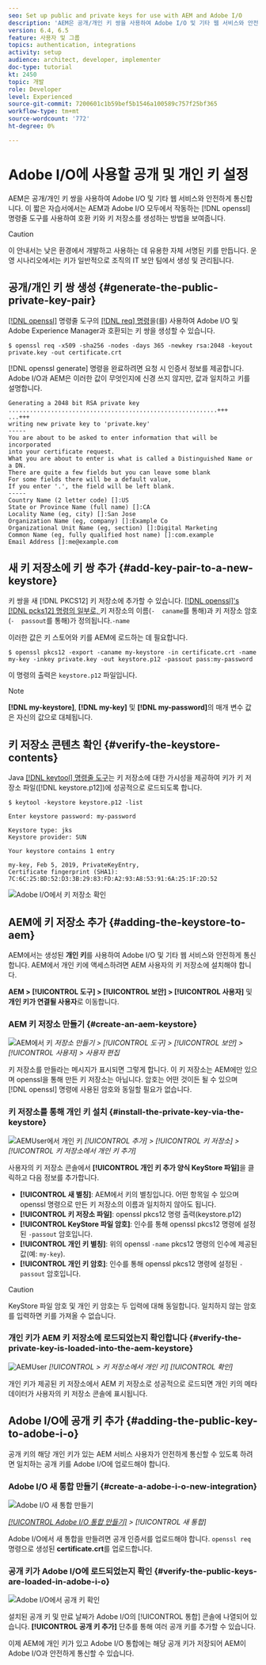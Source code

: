 ```yaml
---
seo: Set up public and private keys for use with AEM and Adobe I/O
description: 'AEM은 공개/개인 키 쌍을 사용하여 Adobe I/O 및 기타 웹 서비스와 안전하게 통신합니다. 이 짧은 자습서에서는 AEM 및 Adobe I/O 모두에서 작동하는 openssl 명령줄 도구를 사용하여 호환 키와 키 저장소를 생성하는 방법을 보여줍니다. '
version: 6.4, 6.5
feature: 사용자 및 그룹
topics: authentication, integrations
activity: setup
audience: architect, developer, implementer
doc-type: tutorial
kt: 2450
topic: 개발
role: Developer
level: Experienced
source-git-commit: 7200601c1b59bef5b1546a100589c757f25bf365
workflow-type: tm+mt
source-wordcount: '772'
ht-degree: 0%

---
```



# Adobe I/O에 사용할 공개 및 개인 키 설정

AEM은 공개/개인 키 쌍을 사용하여 Adobe I/O 및 기타 웹 서비스와 안전하게 통신합니다. 이 짧은 자습서에서는 AEM과 Adobe I/O 모두에서 작동하는 [!DNL openssl] 명령줄 도구를 사용하여 호환 키와 키 저장소를 생성하는 방법을 보여줍니다.

>[!CAUTION]
>
>이 안내서는 낮은 환경에서 개발하고 사용하는 데 유용한 자체 서명된 키를 만듭니다. 운영 시나리오에서는 키가 일반적으로 조직의 IT 보안 팀에서 생성 및 관리됩니다.

## 공개/개인 키 쌍 생성 {#generate-the-public-private-key-pair}

[[!DNL openssl]](https://www.openssl.org/docs/man1.0.2/man1/openssl.html) 명령줄 도구의 [[!DNL req] 명령](https://www.openssl.org/docs/man1.0.2/man1/req.html)을(를) 사용하여 Adobe I/O 및 Adobe Experience Manager과 호환되는 키 쌍을 생성할 수 있습니다.

```shell
$ openssl req -x509 -sha256 -nodes -days 365 -newkey rsa:2048 -keyout private.key -out certificate.crt
```

[!DNL openssl generate] 명령을 완료하려면 요청 시 인증서 정보를 제공합니다. Adobe I/O과 AEM은 이러한 값이 무엇인지에 신경 쓰지 않지만, 값과 일치하고 키를 설명합니다.

```
Generating a 2048 bit RSA private key
...........................................................+++
...+++
writing new private key to 'private.key'
-----
You are about to be asked to enter information that will be incorporated
into your certificate request.
What you are about to enter is what is called a Distinguished Name or a DN.
There are quite a few fields but you can leave some blank
For some fields there will be a default value,
If you enter '.', the field will be left blank.
-----
Country Name (2 letter code) []:US
State or Province Name (full name) []:CA
Locality Name (eg, city) []:San Jose
Organization Name (eg, company) []:Example Co
Organizational Unit Name (eg, section) []:Digital Marketing
Common Name (eg, fully qualified host name) []:com.example
Email Address []:me@example.com
```

## 새 키 저장소에 키 쌍 추가 {#add-key-pair-to-a-new-keystore}

키 쌍을 새 [!DNL PKCS12] 키 저장소에 추가할 수 있습니다. [[!DNL openssl]'s [!DNL pcks12] 명령의 일부로, ](https://www.openssl.org/docs/man1.0.2/man1/pkcs12.html) 키 저장소의 이름(`-  caname`를 통해)과 키 저장소 암호(`-  passout`를 통해)가 정의됩니다.`-name`

이러한 값은 키 스토어와 키를 AEM에 로드하는 데 필요합니다.

```shell
$ openssl pkcs12 -export -caname my-keystore -in certificate.crt -name my-key -inkey private.key -out keystore.p12 -passout pass:my-password
```

이 명령의 출력은 `keystore.p12` 파일입니다.

>[!NOTE]
>
>**[!DNL my-keystore]**, **[!DNL my-key]** 및 **[!DNL my-password]**&#x200B;의 매개 변수 값은 자신의 값으로 대체됩니다.

## 키 저장소 콘텐츠 확인 {#verify-the-keystore-contents}

Java [[!DNL keytool] 명령줄 도구](https://docs.oracle.com/middleware/1213/wls/SECMG/keytool-summary-appx.htm#SECMG818)는 키 저장소에 대한 가시성을 제공하여 키가 키 저장소 파일([!DNL keystore.p12])에 성공적으로 로드되도록 합니다.

```shell
$ keytool -keystore keystore.p12 -list

Enter keystore password: my-password

Keystore type: jks
Keystore provider: SUN

Your keystore contains 1 entry

my-key, Feb 5, 2019, PrivateKeyEntry,
Certificate fingerprint (SHA1): 7C:6C:25:BD:52:D3:3B:29:83:FD:A2:93:A8:53:91:6A:25:1F:2D:52
```

![Adobe I/O에서 키 저장소 확인](assets/set-up-public-private-keys-for-use-with-aem-and-adobe-io/adobe-io--public-keys.png)

## AEM에 키 저장소 추가 {#adding-the-keystore-to-aem}

AEM에서는 생성된 **개인 키**&#x200B;를 사용하여 Adobe I/O 및 기타 웹 서비스와 안전하게 통신합니다. AEM에서 개인 키에 액세스하려면 AEM 사용자의 키 저장소에 설치해야 합니다.

**AEM > [!UICONTROL 도구] > [!UICONTROL 보안] > [!UICONTROL 사용자]** 및 **개인 키가 연결될 사용자**&#x200B;로 이동합니다.

### AEM 키 저장소 만들기 {#create-an-aem-keystore}

![AEM에서 키 ](assets/set-up-public-private-keys-for-use-with-aem-and-adobe-io/aem--create-keystore.png)
*저장소 만들기 >  [!UICONTROL 도구]  >  [!UICONTROL 보안]  >  [!UICONTROL 사용자]  > 사용자 편집*

키 저장소를 만들라는 메시지가 표시되면 그렇게 합니다. 이 키 저장소는 AEM에만 있으며 openssl을 통해 만든 키 저장소는 아닙니다. 암호는 어떤 것이든 될 수 있으며 [!DNL openssl] 명령에 사용된 암호와 동일할 필요가 없습니다.

### 키 저장소를 통해 개인 키 설치 {#install-the-private-key-via-the-keystore}

![AEMUser에서 개인 키 ](assets/set-up-public-private-keys-for-use-with-aem-and-adobe-io/aem--add-private-key.png)
*[!UICONTROL 추가]  >  [!UICONTROL 키 저장소]  >  [!UICONTROL 키 저장소에서 개인 키 추가]*

사용자의 키 저장소 콘솔에서 **[!UICONTROL 개인 키 추가 양식 KeyStore 파일]**&#x200B;을 클릭하고 다음 정보를 추가합니다.

* **[!UICONTROL 새 별칭]**: AEM에서 키의 별칭입니다. 어떤 항목일 수 있으며 openssl 명령으로 만든 키 저장소의 이름과 일치하지 않아도 됩니다.
* **[!UICONTROL 키 저장소 파일]**: openssl pkcs12 명령 출력(keystore.p12)
* **[!UICONTROL KeyStore 파일 암호]**: 인수를 통해 openssl pkcs12 명령에 설정된  `-passout` 암호입니다.
* **[!UICONTROL 개인 키 별칭]**: 위의 openssl  `-name` pkcs12 명령의 인수에 제공된 값(예:  `my-key`).
* **[!UICONTROL 개인 키 암호]**: 인수를 통해 openssl pkcs12 명령에 설정된  `-passout` 암호입니다.

>[!CAUTION]
>
>KeyStore 파일 암호 및 개인 키 암호는 두 입력에 대해 동일합니다. 일치하지 않는 암호를 입력하면 키를 가져올 수 없습니다.

### 개인 키가 AEM 키 저장소에 로드되었는지 확인합니다 {#verify-the-private-key-is-loaded-into-the-aem-keystore}

![AEMUser ](assets/set-up-public-private-keys-for-use-with-aem-and-adobe-io/aem--keystore.png)
*[!UICONTROL > 키 저장소에서 개인 키]   [!UICONTROL 확인]*

개인 키가 제공된 키 저장소에서 AEM 키 저장소로 성공적으로 로드되면 개인 키의 메타데이터가 사용자의 키 저장소 콘솔에 표시됩니다.

## Adobe I/O에 공개 키 추가 {#adding-the-public-key-to-adobe-i-o}

공개 키의 해당 개인 키가 있는 AEM 서비스 사용자가 안전하게 통신할 수 있도록 하려면 일치하는 공개 키를 Adobe I/O에 업로드해야 합니다.

### Adobe I/O 새 통합 만들기 {#create-a-adobe-i-o-new-integration}

![Adobe I/O 새 통합 만들기](assets/set-up-public-private-keys-for-use-with-aem-and-adobe-io/adobe-io--create-new-integration.png)

*[[!UICONTROL Adobe I/O 통합 만들기]](https://console.adobe.io/)  >  [!UICONTROL 새 통합]*

Adobe I/O에서 새 통합을 만들려면 공개 인증서를 업로드해야 합니다. `openssl req` 명령으로 생성된 **certificate.crt**&#x200B;를 업로드합니다.

### 공개 키가 Adobe I/O에 로드되었는지 확인 {#verify-the-public-keys-are-loaded-in-adobe-i-o}

![Adobe I/O에서 공개 키 확인](assets/set-up-public-private-keys-for-use-with-aem-and-adobe-io/adobe-io--public-keys.png)

설치된 공개 키 및 만료 날짜가 Adobe I/O의 [!UICONTROL 통합] 콘솔에 나열되어 있습니다. **[!UICONTROL 공개 키 추가]** 단추를 통해 여러 공개 키를 추가할 수 있습니다.

이제 AEM에 개인 키가 있고 Adobe I/O 통합에는 해당 공개 키가 저장되어 AEM이 Adobe I/O과 안전하게 통신할 수 있습니다.
